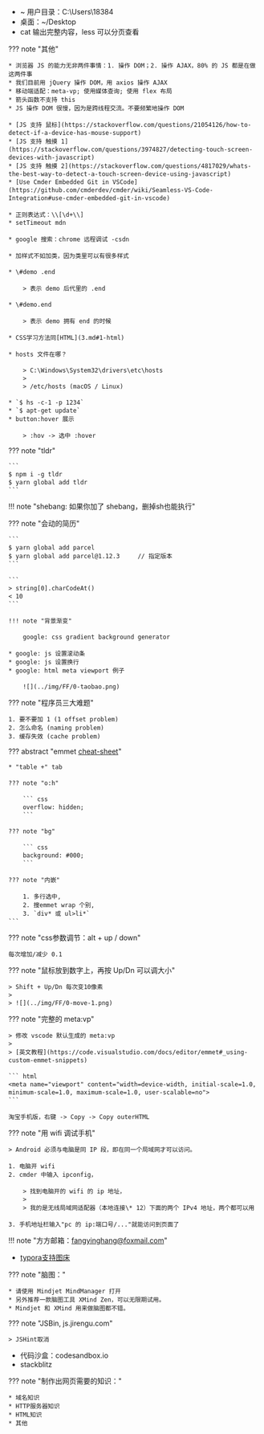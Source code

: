 
* ~ 用户目录：C:\Users\18384
* 桌面：~/Desktop
* cat 输出完整内容，less 可以分页查看

??? note "其他"

    * 浏览器 JS 的能力无非两件事情：1. 操作 DOM；2. 操作 AJAX，80% 的 JS 都是在做这两件事
    * 我们目前用 jQuery 操作 DOM，用 axios 操作 AJAX
    * 移动端适配：meta-vp; 使用媒体查询; 使用 flex 布局
    * 箭头函数不支持 this
    * JS 操作 DOM 很慢，因为是跨线程交流。不要频繁地操作 DOM
    
    * [JS 支持 鼠标](https://stackoverflow.com/questions/21054126/how-to-detect-if-a-device-has-mouse-support)
    * [JS 支持 触摸 1](https://stackoverflow.com/questions/3974827/detecting-touch-screen-devices-with-javascript)
    * [JS 支持 触摸 2](https://stackoverflow.com/questions/4817029/whats-the-best-way-to-detect-a-touch-screen-device-using-javascript)
    * [Use Cmder Embedded Git in VSCode](https://github.com/cmderdev/cmder/wiki/Seamless-VS-Code-Integration#use-cmder-embedded-git-in-vscode)
    
    * 正则表达式：\\[\d+\\]
    * setTimeout mdn
    
    * google 搜索：chrome 远程调试 -csdn
    
    * 加样式不如加类，因为类里可以有很多样式
    
    * \#demo .end 
      
        > 表示 demo 后代里的 .end
    
    * \#demo.end
    
        > 表示 demo 拥有 end 的时候
    
    * CSS学习方法同[HTML](3.md#1-html)
    
    * hosts 文件在哪？
    
        > C:\Windows\System32\drivers\etc\hosts
        >
        > /etc/hosts (macOS / Linux)
    
    * `$ hs -c-1 -p 1234`
    * `$ apt-get update`
    * button:hover 展示
      
        > :hov -> 选中 :hover

??? note "tldr"

    ```
    $ npm i -g tldr
    $ yarn global add tldr
    ```

!!! note "shebang: 如果你加了 shebang，删掉sh也能执行"

??? note "会动的简历"

    ```
    $ yarn global add parcel
    $ yarn global add parcel@1.12.3     // 指定版本
    ```

    ```
    > string[0].charCodeAt()
    < 10
    ```

    !!! note "背景渐变"

        google: css gradient background generator

    * google: js 设置滚动条
    * google: js 设置换行
    * google: html meta viewport 例子

        ![](../img/FF/0-taobao.png)


??? note "程序员三大难题"

    1. 要不要加 1 (1 offset problem)
    2. 怎么命名 (naming problem)
    3. 缓存失效 (cache problem)


??? abstract "emmet [cheat-sheet](https://docs.emmet.io/cheat-sheet/)"

    * "table +" tab

    ??? note "o:h" 

        ``` css
        overflow: hidden;
        ```

    ??? note "bg"
 
        ``` css
        background: #000;
        ```

    ??? note "内嵌"

        1. 多行选中,
        2. 搜emmet wrap 个别,
        3. `div* 或 ul>li*`
    ```

??? note "css参数调节：alt + up / down"

    每次增加/减少 0.1


??? note "鼠标放到数字上，再按 Up/Dn 可以调大小"

    > Shift + Up/Dn 每次变10像素
    >
    > ![](../img/FF/0-move-1.png)


??? note "完整的 meta:vp"

    > 修改 vscode 默认生成的 meta:vp
    >
    > [英文教程](https://code.visualstudio.com/docs/editor/emmet#_using-custom-emmet-snippets)

    ``` html
    <meta name="viewport" content="width=device-width, initial-scale=1.0, minimum-scale=1.0, maximum-scale=1.0, user-scalable=no">
    ```

    淘宝手机版，右键 -> Copy -> Copy outerHTML

??? note "用 wifi 调试手机"

    > Android 必须与电脑是同 IP 段，即在同一个局域网才可以访问。

    1. 电脑开 wifi
    2. cmder 中输入 ipconfig，  

        > 找到电脑开的 wifi 的 ip 地址，  
        >
        > 我的是无线局域网适配器（本地连接\* 12）下面的两个 IPv4 地址，两个都可以用

    3. 手机地址栏输入"pc 的 ip:端口号/..."就能访问到页面了


!!! note "方方邮箱：<fangyinghang@foxmail.com>"

* [typora支持图床](https://zhuanlan.zhihu.com/p/137310314)

??? note "脑图："	  

    * 请使用 Mindjet MindManager 打开
    * 另外推荐一款脑图工具 XMind Zen，可以无限期试用。
    * Mindjet 和 XMind 用来做脑图都不错。

??? note "JSBin, js.jirengu.com"

    > JSHint取消

* 代码沙盒：codesandbox.io
* stackblitz


??? note "制作出网页需要的知识："

    * 域名知识
	* HTTP服务器知识
	* HTML知识
	* 其他